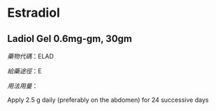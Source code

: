# Estradiol

## Ladiol Gel 0.6mg-gm, 30gm

*藥物代碼*：ELAD

*給藥途徑*：E

*用法用量*：

Apply 2.5 g daily (preferably on the abdomen) for 24 successive days

